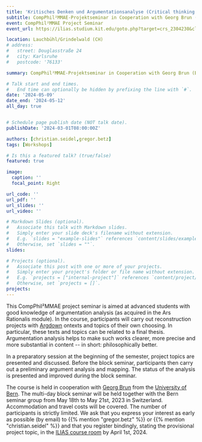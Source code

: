 ```yaml
---
title: 'Kritisches Denken und Argumentationsanalyse (Critical thinking and argumentation analysis)'
subtitle: CompPhil²MMAE-Projektseminar in Cooperation with Georg Brun (Bern)
event: CompPhil²MMAE Project Seminar
event_url: https://ilias.studium.kit.edu/goto.php?target=crs_2304230&client_id=produktiv

location: Lauchbühl/Grindelwald (CH)
# address:
#   street: Douglasstraße 24
#   city: Karlsruhe
#   postcode: '76133'

summary: CompPhil²MMAE-Projektseminar in Cooperation with Georg Brun (Bern)

# Talk start and end times.
#   End time can optionally be hidden by prefixing the line with `#`.
date: '2024-05-09'
date_end: '2024-05-12'
all_day: true


# Schedule page publish date (NOT talk date).
publishDate: '2024-03-01T08:00:00Z'

authors: [christian.seidel,gregor.betz]
tags: [Workshops]

# Is this a featured talk? (true/false)
featured: true

image:
  caption: ''
  focal_point: Right

url_code: ''
url_pdf: ''
url_slides: ''
url_video: ''

# Markdown Slides (optional).
#   Associate this talk with Markdown slides.
#   Simply enter your slide deck's filename without extension.
#   E.g. `slides = "example-slides"` references `content/slides/example-slides.md`.
#   Otherwise, set `slides = ""`.
slides:

# Projects (optional).
#   Associate this post with one or more of your projects.
#   Simply enter your project's folder or file name without extension.
#   E.g. `projects = ["internal-project"]` references `content/project/deep-learning/index.md`.
#   Otherwise, set `projects = []`.
projects:
---
```


This CompPhil²MMAE project seminar is aimed at advanced students with good knowledge of argumentation analysis (as acquired in the Ars Rationalis module). In the course, participants will carry out reconstruction projects with [Argdown](http://argdown.org) on ​​texts and topics of their own choosing. In particular, these texts and topics can be related to a final thesis. Argumentation analysis helps to make such works clearer, more precise and more substantial in content -- in short: philosophically better.

In a preparatory session at the beginning of the semester, project topics are presented and discussed. Before the block seminar, participants then carry out a preliminary argument analysis and mapping. The status of the analysis is presented and improved during the block seminar.

The course is held in cooperation with [Georg Brun](https://www.georgbrun.ch/) from the [University of Bern](https://www.philosophie.unibe.ch/index_ger.html). The multi-day block seminar will be held together with the Bern seminar group from May 18th to May 21st, 2023 in Switzerland. Accommodation and travel costs will be covered. The number of participants is strictly limited. We ask that you express your interest as early as possible (by email) to {{% mention "gregor.betz" %}} or {{% mention "christian.seidel" %}} and that you register bindingly, stating the provisional project topic, in the [ILIAS course room](https://ilias.studium.kit.edu/goto.php?target=crs_2039824&client_id=produktiv) by April 1st, 2024.
